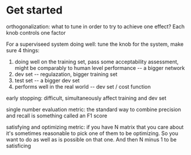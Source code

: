 # Get started
orthogonalization: what to tune in order to try to achieve one effect? Each knob controls one factor 

For a superviseed system doing well: tune the knob for the system, make sure 4 things:
1. doing well on the training set, pass some acceptability assessment, might be comparably to human level performance -- a bigger network
2. dev set -- regulazation, bigger training set
3. test set -- a bigger dev set
4. performs well in the real world -- dev set / cost function

early stopping: difficult, simultaneously affect training and dev set

single number evaluation metric:
the standard way to combine precision and recall is something called an F1 score

satisfying and optimizing metric:
if you have N matrix that you care about it's sometimes reasonable to pick one of them to be optimizing. So you want to do as well as is possible on that one. And then N minus 1 to be satisficing
